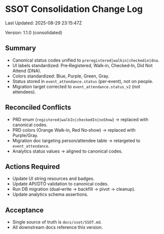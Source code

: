 # SSOT Consolidation Change Log
Last Updated: 2025-08-29 23:15:47Z

Version: 1.1.0 (consolidated)

## Summary
- Canonical status codes unified to `preregistered|walkin|checkedin|dna`.
- UI labels standardized: Pre‑Registered, Walk‑in, Checked‑In, Did Not Attend (DNA).
- Colors standardized: Blue, Purple, Green, Gray.
- Status stored in `event_attendance.status` (per‑event), not on people.
- Migration target corrected to `event_attendance.status_v2` (not attendees).

## Reconciled Conflicts
- PRD enum (`registered|walkIn|checkedIn|noShow`) → replaced with canonical codes.
- PRD colors (Orange Walk‑in, Red No‑show) → replaced with Purple/Gray.
- Migration doc targeting person/attendee table → retargeted to `event_attendance`.
- Analytics status values → aligned to canonical codes.

## Actions Required
- Update UI string resources and badges.
- Update API/DTO validation to canonical codes.
- Run DB migration (dual‑write → backfill → pivot → cleanup).
- Update analytics schema assertions.

## Acceptance
- Single source of truth is `docs/ssot/SSOT.md`.
- All downstream docs reference this version.
